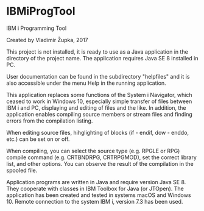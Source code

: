 # IBMiProgTool
IBM i Programming Tool

Created by Vladimír Župka, 2017

This project is not installed, it is ready to use as a Java application in the directory of the project name. The application requires Java SE 8 installed in PC.

User documentation can be found in the subdirectory "helpfiles" and it is also accessible under the menu Help in the running application.

This application replaces some functions of the System i Navigator, which ceased to work in Windows 10, especially simple transfer of files between IBM i and PC, displaying and editing of files and the like. In addition, the application enables compiling source members or stream files and finding errors from the compilation listing.

When editing source files, hihglighting of blocks (if - endif, dow - enddo, etc.) can be set on or off.

When compiling, you can select the source type (e.g. RPGLE or RPG) compile command (e.g. CRTBNDRPG, CRTRPGMOD), set the correct library list, and other options. You can observe the result of the compilation in the spooled file.

Application programs are written in Java and require version Java SE 8. They cooperate with classes in IBM Toolbox for Java (or JTOpen). The application has been created and tested in systems macOS and Windows 10. Remote connection to the system IBM i, version 7.3 has been used.
